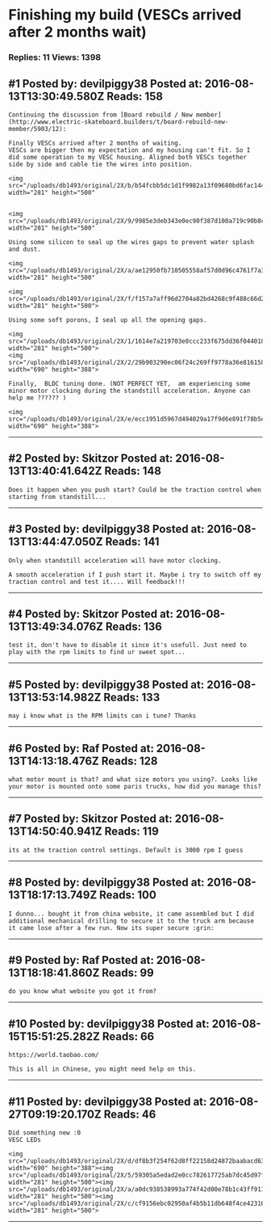 # Finishing my build (VESCs arrived after 2 months wait)

### Replies: 11 Views: 1398

## \#1 Posted by: devilpiggy38 Posted at: 2016-08-13T13:30:49.580Z Reads: 158

```
Continuing the discussion from [Board rebuild / New member](http://www.electric-skateboard.builders/t/board-rebuild-new-member/5903/12):

Finally VESCs arrived after 2 months of waiting. 
VESCs are bigger then my expectation and my housing can't fit. So I did some operation to my VESC housing. Aligned both VESCs together side by side and cable tie the wires into position. 

<img src="/uploads/db1493/original/2X/b/b54fcbb5dc1d1f9982a13f09680bd6fac14405b2.jpg" width="281" height="500"


<img src="/uploads/db1493/original/2X/9/9985e3deb343e0ec90f387d100a719c90b8c72eb.jpg" width="281" height="500"

Using some silicon to seal up the wires gaps to prevent water splash and dust.

<img src="/uploads/db1493/original/2X/a/ae12950fb710505558af57d0d96c4761f7a3d2c2.jpg" width="281" height="500"

<img src="/uploads/db1493/original/2X/f/f157a7aff96d2704a82bd4268c9f488c66d2d6c3.jpg" width="281" height="500">

Using some soft porons, I seal up all the opening gaps.

<img src="/uploads/db1493/original/2X/1/1614e7a219703e0ccc233f675dd36f044018b519.jpg" width="281" height="500">
<img src="/uploads/db1493/original/2X/2/29b903290ec06f24c269ff9778a36e8161589018.jpg" width="690" height="388">

Finally,  BLDC tuning done. (NOT PERFECT YET,  am experiencing some minor motor clocking during the standstill acceleration. Anyone can help me ?????? ) 

<img src="/uploads/db1493/original/2X/e/ecc1951d5967d494029a17f9d6e891f78b5edb9e.jpg" width="690" height="388">
```

---
## \#2 Posted by: Skitzor Posted at: 2016-08-13T13:40:41.642Z Reads: 148

```
Does it happen when you push start? Could be the traction control when starting from standstill...
```

---
## \#3 Posted by: devilpiggy38 Posted at: 2016-08-13T13:44:47.050Z Reads: 141

```
Only when standstill acceleration will have motor clocking. 

A smooth acceleration if I push start it. Maybe i try to switch off my traction control and test it.... Will feedback!!!
```

---
## \#4 Posted by: Skitzor Posted at: 2016-08-13T13:49:34.076Z Reads: 136

```
test it, don't have to disable it since it's usefull. Just need to play with the rpm limits to find ur sweet spot...
```

---
## \#5 Posted by: devilpiggy38 Posted at: 2016-08-13T13:53:14.982Z Reads: 133

```
may i know what is the RPM limits can i tune? Thanks
```

---
## \#6 Posted by: Raf Posted at: 2016-08-13T14:13:18.476Z Reads: 128

```
what motor mount is that? and what size motors you using?. Looks like your motor is mounted onto some paris trucks, how did you manage this?
```

---
## \#7 Posted by: Skitzor Posted at: 2016-08-13T14:50:40.941Z Reads: 119

```
its at the traction control settings. Default is 3000 rpm I guess
```

---
## \#8 Posted by: devilpiggy38 Posted at: 2016-08-13T18:17:13.749Z Reads: 100

```
I dunno... bought it from china website, it came assembled but I did additional mechanical drilling to secure it to the truck arm because it came lose after a few run. Now its super secure :grin:
```

---
## \#9 Posted by: Raf Posted at: 2016-08-13T18:18:41.860Z Reads: 99

```
do you know what website you got it from?
```

---
## \#10 Posted by: devilpiggy38 Posted at: 2016-08-15T15:51:25.282Z Reads: 66

```
https://world.taobao.com/ 

This is all in Chinese, you might need help on this.
```

---
## \#11 Posted by: devilpiggy38 Posted at: 2016-08-27T09:19:20.170Z Reads: 46

```
Did something new :0 
VESC LEDs 

<img src="/uploads/db1493/original/2X/d/df8b3f254f62d8ff22158d24872baabacd63d3e8.jpg" width="690" height="388"><img src="/uploads/db1493/original/2X/5/59305a5edad2e0cc782617725ab7dc45d97f1b7c.jpg" width="281" height="500"><img src="/uploads/db1493/original/2X/a/a0dc938538993a774f42d00e78b1c43ff9117512.jpg" width="281" height="500"><img src="/uploads/db1493/original/2X/c/cf9156ebc02950af4b5b11db648f4ce423160b07.jpg" width="281" height="500">
```

---
